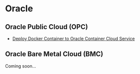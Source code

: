 # Oracle

## Oracle Public Cloud (OPC)
* [Deploy Docker Container to Oracle Container Cloud Service](https://blog.couchbase.com/deploy-docker-container-oracle-cloud-service/)

## Oracle Bare Metal Cloud (BMC)
Coming soon...
